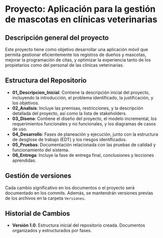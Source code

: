 # Proyecto: Aplicación para la gestión de mascotas en clínicas veterinarias

## Descripción general del proyecto
Este proyecto tiene como objetivo desarrollar una aplicación móvil que permita gestionar eficientemente los registros de dueños y mascotas, mejorar la programación de citas, y optimizar la experiencia tanto de los propietarios como del personal de las clínicas veterinarias.

## Estructura del Repositorio

- **01_Descripcion_Inicial**: Contiene la descripción inicial del proyecto, incluyendo la introducción, el problema identificado, la justificación, y los objetivos.
- **02_Analisis**: Incluye las premisas, restricciones, y la descripción detallada del proyecto, así como la lista de stakeholders.
- **03_Diseno**: Contiene el diseño del proyecto, el modelo incremental, los requerimientos funcionales y no funcionales, y los diagramas de casos de uso.
- **04_Desarrollo**: Fases de planeación y ejecución, junto con la estructura de desglose de trabajo (EDT) y los riesgos identificados.
- **05_Pruebas**: Documentación relacionada con las pruebas de calidad y funcionamiento del sistema.
- **06_Entrega**: Incluye la fase de entrega final, conclusiones y lecciones aprendidas.

## Gestión de versiones
Cada cambio significativo en los documentos o el proyecto será documentado en los commits. Además, se mantendrán versiones previas de los archivos en la carpeta `Versiones`.

## Historial de Cambios
- **Versión 1.0**: Estructura inicial del repositorio creada. Documentos organizados y estructurados por fases.
